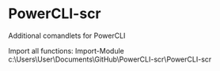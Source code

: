 # PowerCLI-scr
Additional comandlets for PowerCLI

Import all functions:
Import-Module c:\Users\User\Documents\GitHub\PowerCLI-scr\PowerCLI-scr
